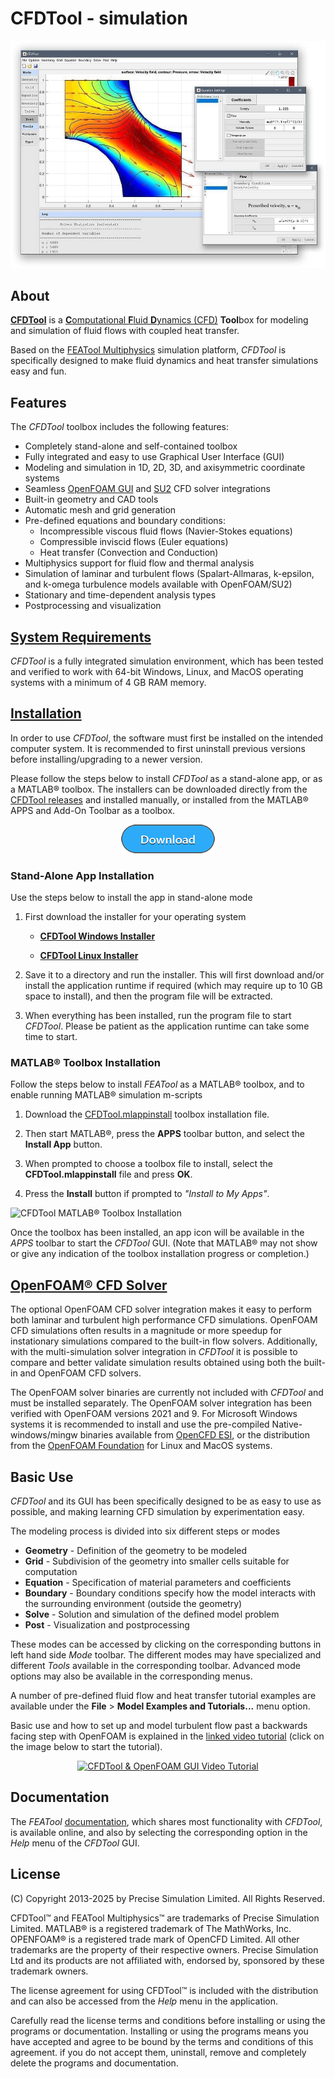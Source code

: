 CFDTool - simulation
====================================

![CFDTool Screenshot](screenshot.jpg)

About
-----

[**CFDTool**](https://www.cfdtool.com) is a
[<b>C</b>omputational <b>F</b>luid <b>D</b>ynamics (CFD)](https://en.wikipedia.org/wiki/Computational_fluid_dynamics)
<b>Tool</b>box for modeling and simulation of fluid flows with coupled
heat transfer.

Based on the [FEATool Multiphysics](https://www.featool.com)
simulation platform, _CFDTool_ is specifically designed to make fluid
dynamics and heat transfer simulations easy and fun.


Features
--------

The _CFDTool_ toolbox includes the following features:

- Completely stand-alone and self-contained toolbox
- Fully integrated and easy to use Graphical User Interface (GUI)
- Modeling and simulation in 1D, 2D, 3D, and axisymmetric coordinate systems
- Seamless [OpenFOAM GUI](https://www.featool.com/Easy-to-Use-OpenFOAM-GUI/) and
  [SU2](https://www.featool.com/doc/su2.html) CFD solver integrations
- Built-in geometry and CAD tools
- Automatic mesh and grid generation
- Pre-defined equations and boundary conditions:
  + Incompressible viscous fluid flows (Navier-Stokes equations)
  + Compressible inviscid flows (Euler equations)
  + Heat transfer (Convection and Conduction)
- Multiphysics support for fluid flow and thermal analysis
- Simulation of laminar and turbulent flows (Spalart-Allmaras,
  k-epsilon, and k-omega turbulence models available with OpenFOAM/SU2)
- Stationary and time-dependent analysis types
- Postprocessing and visualization


[System Requirements](https://www.featool.com/doc/quickstart.html#prereq)
-------------------

_CFDTool_ is a fully integrated simulation environment, which has been
tested and verified to work with 64-bit Windows, Linux, and MacOS
operating systems with a minimum of 4 GB RAM memory.


[Installation](https://www.featool.com/doc/quickstart.html#install)
------------

In order to use _CFDTool_, the software must first be installed on the
intended computer system. It is recommended to first uninstall
previous versions before installing/upgrading to a newer version.

Please follow the steps below to install _CFDTool_ as a stand-alone
app, or as a MATLAB® toolbox. The installers can be downloaded
directly from the
[CFDTool releases](https://github.com/precise-simulation/cfdtool/releases/latest)
and installed manually, or installed from the MATLAB® APPS and Add-On
Toolbar as a toolbox.

<p align="center">
  <a href="https://www.cfdtool.com/download" target="_blank">
    <img src="download.png" alt="CFDTool Download" style="max-width:50%">
  </a>
</p>


### Stand-Alone App Installation

Use the steps below to install the app in stand-alone mode

1) First download the installer for your operating system

    + [**CFDTool Windows Installer**](https://github.com/precise-simulation/cfdtool/releases/latest/download/CFDTool_install.exe)

    + [**CFDTool Linux Installer**](https://github.com/precise-simulation/cfdtool/releases/latest/download/CFDTool.install)

2) Save it to a directory and run the installer. This will first
download and/or install the application runtime if required (which may
require up to 10 GB space to install), and then the program file will
be extracted.

3) When everything has been installed, run the program file to start
_CFDTool_. Please be patient as the application runtime can take some
time to start.


### MATLAB® Toolbox Installation

Follow the steps below to install _FEATool_ as a MATLAB® toolbox, and
to enable running MATLAB® simulation m-scripts

1) Download the
   [CFDTool.mlappinstall](https://github.com/precise-simulation/cfdtool/releases/latest/download/CFDTool.mlappinstall)
   toolbox installation file.

2) Then start MATLAB®, press the **APPS** toolbar button,
   and select the **Install App** button.

3) When prompted to choose a toolbox file to install, select the
   **CFDTool.mlappinstall** file and press **OK**.

4) Press the **Install** button if prompted to _"Install to My Apps"_.

![CFDTool MATLAB® Toolbox Installation](https://www.featool.com/doc/featool-multiphysics-toolbox-installation_50.jpg)

Once the toolbox has been installed, an app icon will be available in
the _APPS_ toolbar to start the _CFDTool_ GUI. (Note that MATLAB® may
not show or give any indication of the toolbox installation progress
or completion.)


[OpenFOAM® CFD Solver](https://featool.com/doc/openfoam.html)
--------------------

The optional OpenFOAM CFD solver integration makes it easy to perform
both laminar and turbulent high performance CFD simulations. OpenFOAM
CFD simulations often results in a magnitude or more speedup for
instationary simulations compared to the built-in flow
solvers. Additionally, with the multi-simulation solver integration in
_CFDTool_ it is possible to compare and better validate simulation
results obtained using both the built-in and OpenFOAM CFD solvers.

The OpenFOAM solver binaries are currently not included with _CFDTool_
and must be installed separately. The OpenFOAM solver integration has
been verified with OpenFOAM versions 2021 and 9. For Microsoft Windows
systems it is recommended to install and use the pre-compiled
Native-windows/mingw binaries available from
[OpenCFD ESI](https://develop.openfoam.com/Development/openfoam/-/wikis/precompiled/windows),
or the distribution from the
[OpenFOAM Foundation](https://openfoam.org/download)
for Linux and MacOS systems.


Basic Use
---------

_CFDTool_ and its GUI has been specifically designed to be as easy to
use as possible, and making learning CFD simulation by experimentation
easy.

The modeling process is divided into six different steps or modes

- **Geometry** - Definition of the geometry to be modeled
- **Grid** - Subdivision of the geometry into smaller cells suitable
  for computation
- **Equation** - Specification of material parameters and coefficients
- **Boundary** - Boundary conditions specify how the model interacts
  with the surrounding environment (outside the geometry)
- **Solve** - Solution and simulation of the defined model problem
- **Post** - Visualization and postprocessing

These modes can be accessed by clicking on the corresponding buttons
in left hand side _Mode_ toolbar. The different modes may have
specialized and different _Tools_ available in the corresponding
toolbar. Advanced mode options may also be available in the
corresponding menus.

A number of pre-defined fluid flow and heat transfer tutorial examples
are available under the **File** > **Model Examples and Tutorials...**
menu option.

Basic use and how to set up and model turbulent flow past a
backwards facing step with OpenFOAM is explained in the
[linked video tutorial](https://youtu.be/gHGttc31xj0)
(click on the image below to start the tutorial).

<p align="center">
  <a href="https://www.youtube.com/watch?v=gHGttc31xj0" target="_blank">
    <img src="https://img.youtube.com/vi/gHGttc31xj0/0.jpg"
         alt="CFDTool & OpenFOAM GUI Video Tutorial" style="max-width:100%">
  </a>
</p>


Documentation
-------------

The _FEATool_
[documentation](https://www.featool.com/doc),
which shares most functionality with _CFDTool_, is available online,
and also by selecting the corresponding option in the _Help_ menu of
the _CFDTool_ GUI.


License
-------

(C) Copyright 2013-2025 by Precise Simulation Limited.
All Rights Reserved.

CFDTool™ and FEATool Multiphysics™ are trademarks of Precise
Simulation Limited. MATLAB® is a registered trademark of The
MathWorks, Inc.  OPENFOAM® is a registered trade mark of OpenCFD
Limited. All other trademarks are the property of their respective
owners. Precise Simulation Ltd and its products are not affiliated
with, endorsed by, sponsored by these trademark owners.

The license agreement for using CFDTool™ is included with the
distribution and can also be accessed from the _Help_ menu in the
application.

Carefully read the license terms and conditions before installing or
using the programs or documentation. Installing or using the programs
means you have accepted and agree to be bound by the terms and
conditions of this agreement. if you do not accept them, uninstall,
remove and completely delete the programs and documentation.
